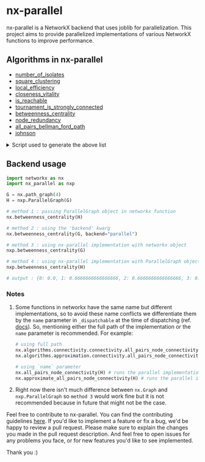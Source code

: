 # nx-parallel

nx-parallel is a NetworkX backend that uses joblib for parallelization. This project aims to provide parallelized implementations of various NetworkX functions to improve performance.

## Algorithms in nx-parallel

- [number_of_isolates](https://github.com/networkx/nx-parallel/blob/main/nx_parallel/algorithms/isolate.py#L8)
- [square_clustering](https://github.com/networkx/nx-parallel/blob/main/nx_parallel/algorithms/cluster.py#L10)
- [local_efficiency](https://github.com/networkx/nx-parallel/blob/main/nx_parallel/algorithms/efficiency_measures.py#L9)
- [closeness_vitality](https://github.com/networkx/nx-parallel/blob/main/nx_parallel/algorithms/vitality.py#L9)
- [is_reachable](https://github.com/networkx/nx-parallel/blob/main/nx_parallel/algorithms/tournament.py#L10)
- [tournament_is_strongly_connected](https://github.com/networkx/nx-parallel/blob/main/nx_parallel/algorithms/tournament.py#L54)
- [betweenness_centrality](https://github.com/networkx/nx-parallel/blob/main/nx_parallel/algorithms/centrality/betweenness.py#L16)
- [node_redundancy](https://github.com/networkx/nx-parallel/blob/main/nx_parallel/algorithms/bipartite/redundancy.py#L11)
- [all_pairs_bellman_ford_path](https://github.com/networkx/nx-parallel/blob/main/nx_parallel/algorithms/shortest_paths/weighted.py#L16)
- [johnson](https://github.com/networkx/nx-parallel/blob/main/nx_parallel/algorithms/shortest_paths/weighted.py#L59)

<details>
<summary>Script used to generate the above list</summary>
  
```.py
import _nx_parallel as nxp
d = nxp.get_info()
for func in d.get("functions", {}):
    print(f"- [{func}]({d['functions'][func]['url']})")
```

</details>

## Backend usage

```.py
import networkx as nx
import nx_parallel as nxp

G = nx.path_graph(4)
H = nxp.ParallelGraph(G)

# method 1 : passing ParallelGraph object in networkx function
nx.betweenness_centrality(H)

# method 2 : using the 'backend' kwarg
nx.betweenness_centrality(G, backend="parallel")

# method 3 : using nx-parallel implementation with networkx object
nxp.betweenness_centrality(G)

# method 4 : using nx-parallel implementation with ParallelGraph object
nxp.betweenness_centrality(H)

# output : {0: 0.0, 1: 0.6666666666666666, 2: 0.6666666666666666, 3: 0.0}
```

### Notes

1. Some functions in networkx have the same name but different implementations, so to avoid these name conflicts we differentiate them by the `name` parameter in `_dispatchable` at the time of dispatching (ref. [docs](https://networkx.org/documentation/latest/reference/generated/networkx.utils.backends._dispatchable.html#dispatchable)). So, mentioning either the full path of the implementation or the `name` parameter is recommended. For example:

   ```.py
   # using full path
   nx.algorithms.connectivity.connectivity.all_pairs_node_connectivity(H)
   nx.algorithms.approximation.connectivity.all_pairs_node_connectivity(H)

   # using `name` parameter
   nx.all_pairs_node_connectivity(H) # runs the parallel implementation in `connectivity/connectivity`
   nx.approximate_all_pairs_node_connectivity(H) # runs the parallel implementation in `approximation/connectivity`
   ```

2. Right now there isn't much difference between `nx.Graph` and `nxp.ParallelGraph` so `method 3` would work fine but it is not recommended because in future that might not be the case.

Feel free to contribute to nx-parallel. You can find the contributing guidelines [here](https://github.com/networkx/nx-parallel/blob/main/CONTRIBUTING.md). If you'd like to implement a feature or fix a bug, we'd be happy to review a pull request. Please make sure to explain the changes you made in the pull request description. And feel free to open issues for any problems you face, or for new features you'd like to see implemented.

Thank you :)
